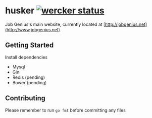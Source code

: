 # husker [![wercker status](https://app.wercker.com/status/5bfb0e96879953abfa70a86ddef025d4/s/master "wercker status")](https://app.wercker.com/project/bykey/5bfb0e96879953abfa70a86ddef025d4)

Job Genius's main website, currently located at [http://jobgenius.net](http://www.jobgenius.net)

## Getting Started
Install dependencies
  - Mysql
  - Gin
  - Redis (pending)
  - Bower (pending)

## Contributing
Please remember to run `go fmt` before committing any files
